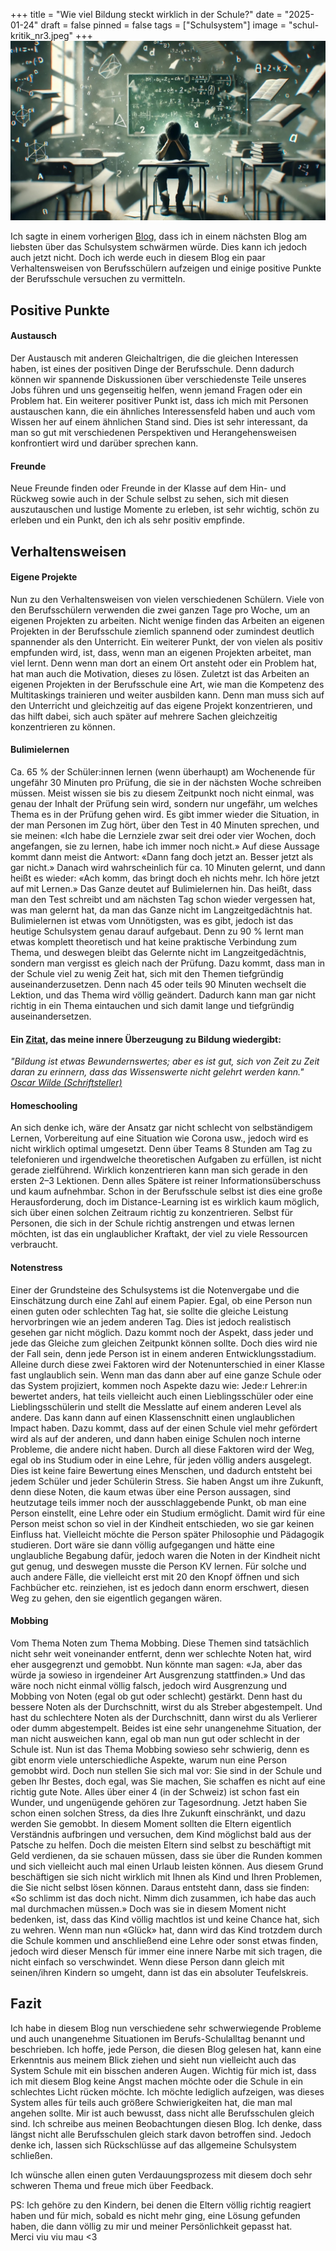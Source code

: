 +++
title = "Wie viel Bildung steckt wirklich in der Schule?"
date = "2025-01-24"
draft = false
pinned = false
tags = ["Schulsystem"]
image = "schul-kritik_nr3.jpeg"
+++
![](schul-kritik_nr3.jpeg)

Ich sagte in einem vorherigen [Blog](https://www.maelduwan.ch/vielleicht-pragt-mich-das-system-doch-mehr-als-es-mir-lieb-ist/), dass ich in einem nächsten Blog am liebsten über das Schulsystem schwärmen würde. Dies kann ich jedoch auch jetzt nicht. Doch ich werde euch in diesem Blog ein paar Verhaltensweisen von Berufsschülern aufzeigen und einige positive Punkte der Berufsschule versuchen zu vermitteln.

## Positive Punkte

#### Austausch

Der Austausch mit anderen Gleichaltrigen, die die gleichen Interessen haben, ist eines der positiven Dinge der Berufsschule. Denn dadurch können wir spannende Diskussionen über verschiedenste Teile unseres Jobs führen und uns gegenseitig helfen, wenn jemand Fragen oder ein Problem hat. Ein weiterer positiver Punkt ist, dass ich mich mit Personen austauschen kann, die ein ähnliches Interessensfeld haben und auch vom Wissen her auf einem ähnlichen Stand sind. Dies ist sehr interessant, da man so gut mit verschiedenen Perspektiven und Herangehensweisen konfrontiert wird und darüber sprechen kann.

#### Freunde

Neue Freunde finden oder Freunde in der Klasse auf dem Hin- und Rückweg sowie auch in der Schule selbst zu sehen, sich mit diesen auszutauschen und lustige Momente zu erleben, ist sehr wichtig, schön zu erleben und ein Punkt, den ich als sehr positiv empfinde. 

## Verhaltensweisen

#### Eigene Projekte

Nun zu den Verhaltensweisen von vielen verschiedenen Schülern. Viele von den Berufsschülern verwenden die zwei ganzen Tage pro Woche, um an eigenen Projekten zu arbeiten. Nicht wenige finden das Arbeiten an eigenen Projekten in der Berufsschule ziemlich spannend oder zumindest deutlich spannender als den Unterricht. Ein weiterer Punkt, der von vielen als positiv empfunden wird, ist, dass, wenn man an eigenen Projekten arbeitet, man viel lernt. Denn wenn man dort an einem Ort ansteht oder ein Problem hat, hat man auch die Motivation, dieses zu lösen. Zuletzt ist das Arbeiten an eigenen Projekten in der Berufsschule eine Art, wie man die Kompetenz des Multitaskings trainieren und weiter ausbilden kann. Denn man muss sich auf den Unterricht und gleichzeitig auf das eigene Projekt konzentrieren, und das hilft dabei, sich auch später auf mehrere Sachen gleichzeitig konzentrieren zu können.

#### Bulimielernen

Ca. 65 % der Schüler:innen lernen (wenn überhaupt) am Wochenende für ungefähr 30 Minuten pro Prüfung, die sie in der nächsten Woche schreiben müssen. Meist wissen sie bis zu diesem Zeitpunkt noch nicht einmal, was genau der Inhalt der Prüfung sein wird, sondern nur ungefähr, um welches Thema es in der Prüfung gehen wird. Es gibt immer wieder die Situation, in der man Personen im Zug hört, über den Test in 40 Minuten sprechen, und sie meinen: «Ich habe die Lernziele zwar seit drei oder vier Wochen, doch angefangen, sie zu lernen, habe ich immer noch nicht.» Auf diese Aussage kommt dann meist die Antwort: «Dann fang doch jetzt an. Besser jetzt als gar nicht.» Danach wird wahrscheinlich für ca. 10 Minuten gelernt, und dann heißt es wieder: «Ach komm, das bringt doch eh nichts mehr. Ich höre jetzt auf mit Lernen.» Das Ganze deutet auf Bulimielernen hin. Das heißt, dass man den Test schreibt und am nächsten Tag schon wieder vergessen hat, was man gelernt hat, da man das Ganze nicht im Langzeitgedächtnis hat. Bulimielernen ist etwas vom Unnötigsten, was es gibt, jedoch ist das heutige Schulsystem genau darauf aufgebaut. Denn zu 90 % lernt man etwas komplett theoretisch und hat keine praktische Verbindung zum Thema, und deswegen bleibt das Gelernte nicht im Langzeitgedächtnis, sondern man vergisst es gleich nach der Prüfung. Dazu kommt, dass man in der Schule viel zu wenig Zeit hat, sich mit den Themen tiefgründig auseinanderzusetzen. Denn nach 45 oder teils 90 Minuten wechselt die Lektion, und das Thema wird völlig geändert. Dadurch kann man gar nicht richtig in ein Thema eintauchen und sich damit lange und tiefgründig auseinandersetzen.

#### Ein [Zitat](https://www.soulsaver.de/blog/kritische-zitate-ueber-das-heutige-schulsystem/), das meine innere Überzeugung zu Bildung wiedergibt:

*"Bildung ist etwas Bewundernswertes; aber es ist gut, sich von Zeit zu Zeit daran zu erinnern, dass das Wissenswerte nicht gelehrt werden kann." [Oscar Wilde (Schriftsteller)](https://de.wikipedia.org/wiki/Oscar_Wilde)*

#### Homeschooling

An sich denke ich, wäre der Ansatz gar nicht schlecht von selbständigem Lernen, Vorbereitung auf eine Situation wie Corona usw., jedoch wird es nicht wirklich optimal umgesetzt. Denn über Teams 8 Stunden am Tag zu telefonieren und irgendwelche theoretischen Aufgaben zu erfüllen, ist nicht gerade zielführend. Wirklich konzentrieren kann man sich gerade in den ersten 2–3 Lektionen. Denn alles Spätere ist reiner Informationsüberschuss und kaum aufnehmbar. Schon in der Berufsschule selbst ist dies eine große Herausforderung, doch im Distance-Learning ist es wirklich kaum möglich, sich über einen solchen Zeitraum richtig zu konzentrieren. Selbst für Personen, die sich in der Schule richtig anstrengen und etwas lernen möchten, ist das ein unglaublicher Kraftakt, der viel zu viele Ressourcen verbraucht.

#### Notenstress

Einer der Grundsteine des Schulsystems ist die Notenvergabe und die Einschätzung durch eine Zahl auf einem Papier. Egal, ob eine Person nun einen guten oder schlechten Tag hat, sie sollte die gleiche Leistung hervorbringen wie an jedem anderen Tag. Dies ist jedoch realistisch gesehen gar nicht möglich. Dazu kommt noch der Aspekt, dass jeder und jede das Gleiche zum gleichen Zeitpunkt können sollte. Doch dies wird nie der Fall sein, denn jede Person ist in einem anderen Entwicklungsstadium. Alleine durch diese zwei Faktoren wird der Notenunterschied in einer Klasse fast unglaublich sein. Wenn man das dann aber auf eine ganze Schule oder das System projiziert, kommen noch Aspekte dazu wie: Jede:r Lehrer:in bewertet anders, hat teils vielleicht auch einen Lieblingsschüler oder eine Lieblingsschülerin und stellt die Messlatte auf einem anderen Level als andere. Das kann dann auf einen Klassenschnitt einen unglaublichen Impact haben. Dazu kommt, dass auf der einen Schule viel mehr gefördert wird als auf der anderen, und dann haben einige Schulen noch interne Probleme, die andere nicht haben. Durch all diese Faktoren wird der Weg, egal ob ins Studium oder in eine Lehre, für jeden völlig anders ausgelegt. Dies ist keine faire Bewertung eines Menschen, und dadurch entsteht bei jedem Schüler und jeder Schülerin Stress. Sie haben Angst um ihre Zukunft, denn diese Noten, die kaum etwas über eine Person aussagen, sind heutzutage teils immer noch der ausschlaggebende Punkt, ob man eine Person einstellt, eine Lehre oder ein Studium ermöglicht. Damit wird für eine Person meist schon so viel in der Kindheit entschieden, wo sie gar keinen Einfluss hat. Vielleicht möchte die Person später Philosophie und Pädagogik studieren. Dort wäre sie dann völlig aufgegangen und hätte eine unglaubliche Begabung dafür, jedoch waren die Noten in der Kindheit nicht gut genug, und deswegen musste die Person KV lernen. Für solche und auch andere Fälle, die vielleicht erst mit 20 den Knopf öffnen und sich Fachbücher etc. reinziehen, ist es jedoch dann enorm erschwert, diesen Weg zu gehen, den sie eigentlich gegangen wären.

#### Mobbing

Vom Thema Noten zum Thema Mobbing. Diese Themen sind tatsächlich nicht sehr weit voneinander entfernt, denn wer schlechte Noten hat, wird eher ausgegrenzt und gemobbt. Nun könnte man sagen: «Ja, aber das würde ja sowieso in irgendeiner Art Ausgrenzung stattfinden.» Und das wäre noch nicht einmal völlig falsch, jedoch wird Ausgrenzung und Mobbing von Noten (egal ob gut oder schlecht) gestärkt. Denn hast du bessere Noten als der Durchschnitt, wirst du als Streber abgestempelt. Und hast du schlechtere Noten als der Durchschnitt, dann wirst du als Verlierer oder dumm abgestempelt. Beides ist eine sehr unangenehme Situation, der man nicht ausweichen kann, egal ob man nun gut oder schlecht in der Schule ist. Nun ist das Thema Mobbing sowieso sehr schwierig, denn es gibt enorm viele unterschiedliche Aspekte, warum nun eine Person gemobbt wird. Doch nun stellen Sie sich mal vor: Sie sind in der Schule und geben Ihr Bestes, doch egal, was Sie machen, Sie schaffen es nicht auf eine richtig gute Note. Alles über einer 4 (in der Schweiz) ist schon fast ein Wunder, und ungenügende gehören zur Tagesordnung. Jetzt haben Sie schon einen solchen Stress, da dies Ihre Zukunft einschränkt, und dazu werden Sie gemobbt. In diesem Moment sollten die Eltern eigentlich Verständnis aufbringen und versuchen, dem Kind möglichst bald aus der Patsche zu helfen. Doch die meisten Eltern sind selbst zu beschäftigt mit Geld verdienen, da sie schauen müssen, dass sie über die Runden kommen und sich vielleicht auch mal einen Urlaub leisten können. Aus diesem Grund beschäftigen sie sich nicht wirklich mit Ihnen als Kind und Ihren Problemen, die Sie nicht selbst lösen können. Daraus entsteht dann, dass sie finden: «So schlimm ist das doch nicht. Nimm dich zusammen, ich habe das auch mal durchmachen müssen.» Doch was sie in diesem Moment nicht bedenken, ist, dass das Kind völlig machtlos ist und keine Chance hat, sich zu wehren. Wenn man nun «Glück» hat, dann wird das Kind trotzdem durch die Schule kommen und anschließend eine Lehre oder sonst etwas finden, jedoch wird dieser Mensch für immer eine innere Narbe mit sich tragen, die nicht einfach so verschwindet. Wenn diese Person dann gleich mit seinen/ihren Kindern so umgeht, dann ist das ein absoluter Teufelskreis. 

## Fazit

Ich habe in diesem Blog nun verschiedene sehr schwerwiegende Probleme und auch unangenehme Situationen im Berufs-Schulalltag benannt und beschrieben. Ich hoffe, jede Person, die diesen Blog gelesen hat, kann eine Erkenntnis aus meinem Blick ziehen und sieht nun vielleicht auch das System Schule mit ein bisschen anderen Augen. Wichtig für mich ist, dass ich mit diesem Blog keine Angst machen möchte oder die Schule in ein schlechtes Licht rücken möchte. Ich möchte lediglich aufzeigen, was dieses System alles für teils auch größere Schwierigkeiten hat, die man mal angehen sollte. Mir ist auch bewusst, dass nicht alle Berufsschulen gleich sind. Ich schreibe aus meinen Beobachtungen diesen Blog. Ich denke, dass längst nicht alle Berufsschulen gleich stark davon betroffen sind. Jedoch denke ich, lassen sich Rückschlüsse auf das allgemeine Schulsystem schließen.

Ich wünsche allen einen guten Verdauungsprozess mit diesem doch sehr schweren Thema und freue mich über Feedback. 

PS: Ich gehöre zu den Kindern, bei denen die Eltern völlig richtig reagiert haben und für mich, sobald es nicht mehr ging, eine Lösung gefunden haben, die dann völlig zu mir und meiner Persönlichkeit gepasst hat.            Merci viu viu mau <3